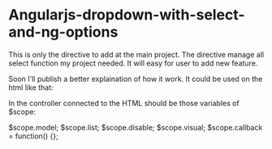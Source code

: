 # Angularjs-dropdown-with-select-and-ng-options
This is only the directive to add at the main project. The directive manage all select function my project needed. It will easy for user to add new feature.

Soon I'll publish a better explaination of how it work. It could be used on the html like that:

<dropdown ng-model="model" list="list" label="'label'"  field-name="fieldname" ng-disabled="disable == true" visual="visual" no-value="false" placeholder="'placeholder'" req="!model" callback="callback()"></bir-dropdown>

In the controller connected to the HTML should be those variables of $scope:

$scope.model;
$scope.list;
$scope.disable;
$scope.visual;
$scope.callback = function() {};
